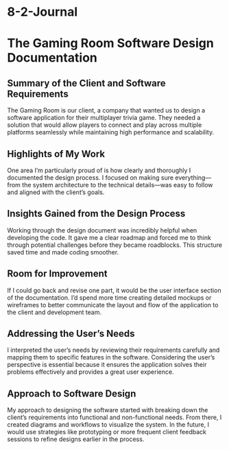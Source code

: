 # 8-2-Journal

# The Gaming Room Software Design Documentation  

## Summary of the Client and Software Requirements  
The Gaming Room is our client, a company that wanted us to design a software application for their multiplayer trivia game. They needed a solution that would allow players to connect and play across multiple platforms seamlessly while maintaining high performance and scalability.  

## Highlights of My Work  
One area I’m particularly proud of is how clearly and thoroughly I documented the design process. I focused on making sure everything—from the system architecture to the technical details—was easy to follow and aligned with the client’s goals.  

## Insights Gained from the Design Process  
Working through the design document was incredibly helpful when developing the code. It gave me a clear roadmap and forced me to think through potential challenges before they became roadblocks. This structure saved time and made coding smoother.  

## Room for Improvement  
If I could go back and revise one part, it would be the user interface section of the documentation. I’d spend more time creating detailed mockups or wireframes to better communicate the layout and flow of the application to the client and development team.  

## Addressing the User’s Needs  
I interpreted the user’s needs by reviewing their requirements carefully and mapping them to specific features in the software. Considering the user’s perspective is essential because it ensures the application solves their problems effectively and provides a great user experience.  

## Approach to Software Design  
My approach to designing the software started with breaking down the client’s requirements into functional and non-functional needs. From there, I created diagrams and workflows to visualize the system. In the future, I would use strategies like prototyping or more frequent client feedback sessions to refine designs earlier in the process.  
